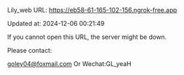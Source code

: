 Lily_web URL: https://eb58-61-165-102-156.ngrok-free.app

Updated at: 2024-12-06 00:21:49

If you cannot open this URL, the server might be down.

Please contact: 

goley04@foxmail.com Or Wechat:GL_yeaH